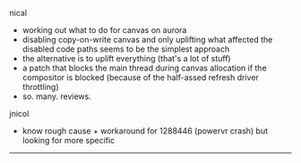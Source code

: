 nical
* working out what to do for canvas on aurora
* disabling copy-on-write canvas and only uplifting what affected the disabled code paths seems to be the simplest approach
* the alternative is to uplift everything (that's a lot of stuff)
* a patch that blocks the main thread during canvas allocation if the compositor is blocked (because of the half-assed refresh driver throttling)
* so. many. reviews.



jnicol
* know rough cause + workaround for 1288446 (powervr crash) but looking for more specific

________________


